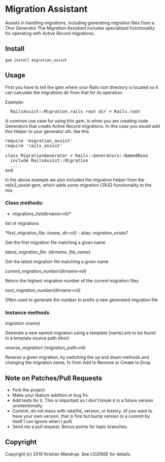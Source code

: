 # Migration Assistant

Assists in handling migrations, including generating migration files from a Thor Generator
The *Migration Assistant* includes specialized functionality for operating with *Active Record* migrations.

## Install

<code>gem install migration_assist</code>

## Usage

First you have to tell the gem where your Rails root directory is located so it can calculate the migrations dir from that for its operation.

Example:
<pre>
  RailsAssist::Migration.rails_root_dir = Rails.root
</pre>  

A common use case for using this gem, is when you are creating code Generators that create Active Record migrations.
In this case you would add this Helper to your generator sth. like this

<pre>
require 'migration_assist'
require 'rails_assist'

class MigrationGenerator < Rails::Generators::NamedBase 
  include RailsAssist::Migration    
  ...
end
</pre>

In the above example we also included the migration helper from the *rails3_assist* gem, which adds some migration CRUD functionality to the mix.

### Class methods:

* migrations_list(dirname=nil)*

list of migrations

*first_migration_file: (name, dir=nil) - alias: *migration_exists?*

Get the first migration file matching a given name

*latest_migration_file: (dirname, file_name)*

Get the latest migration file matching a given name

*current_migration_number(dirname=nil)*

Return the highest migration number of the current migration files

*next_migration_number(dirname=nil)*

Often used to generate the number to prefix a new generated migration file

### Instance methods

*migration (name)*

Generate a new named migration using a template [name].erb to be found in a template source path (thor)

*reverse_migration! (migration_path=nil)*

Reverse a given migration, by switching the up and down methods and 
changing the migration name, fx from Add to Remove or Create to Drop.

## Note on Patches/Pull Requests
 
* Fork the project.
* Make your feature addition or bug fix.
* Add tests for it. This is important so I don't break it in a
  future version unintentionally.
* Commit, do not mess with rakefile, version, or history.
  (if you want to have your own version, that is fine but bump version in a commit by itself I can ignore when I pull)
* Send me a pull request. Bonus points for topic branches.

## Copyright

Copyright (c) 2010 Kristian Mandrup. See LICENSE for details.

